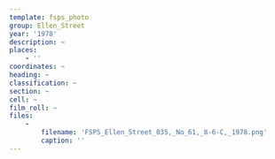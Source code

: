 ```yaml
---
template: fsps_photo
group: Ellen_Street
year: '1978'
description: ~
places:
    - ''
coordinates: ~
heading: ~
classification: ~
section: ~
cell: ~
film_roll: ~
files:
    -
        filename: 'FSPS_Ellen_Street_035,_No_61,_8-6-C,_1978.png'
        caption: ''
---
```

